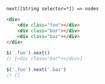     next([String selector=*]) => nodes

~~~html
<div>
    <div class="foo"></div>
    <div class="bar"></div>
    <div class="baz"></div>
</div>
~~~

~~~js
$('.foo').next()
// [<div class="bar"></div>]

$('.foo').next('.baz')
// []
~~~